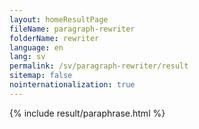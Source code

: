 ```yaml
---
layout: homeResultPage
fileName: paragraph-rewriter
folderName: rewriter
language: en
lang: sv
permalink: /sv/paragraph-rewriter/result
sitemap: false
nointernationalization: true
---
```

{% include result/paraphrase.html %}

<script src="/js/result/paraprashing.js" data-foldername="{{page.folderName}}" data-lang="{{page.lang}}"></script>
